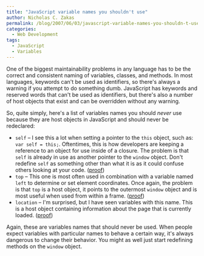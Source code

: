 ```yaml
---
title: "JavaScript variable names you shouldn't use"
author: Nicholas C. Zakas
permalink: /blog/2007/06/03/javascript-variable-names-you-shouldn-t-use/
categories:
  - Web Development
tags:
  - JavaScript
  - Variables
---
```

One of the biggest maintainability problems in any language has to be the correct and consistent naming of variables, classes, and methods. In most languages, keywords can't be used as identifiers, so there's always a warning if you attempt to do something dumb. JavaScript has keywords and reserved words that can't be used as identifiers, but there's also a number of host objects that exist and can be overridden without any warning.

So, quite simply, here's a list of variables names you should *never* use because they are host objects in JavaScript and should never be redeclared:

  * `self` &#8211; I see this a lot when setting a pointer to the `this` object, such as: `var self = this;`. Oftentimes, this is how developers are keeping a reference to an object for use inside of a closure. The problem is that `self` is already in use as another pointer to the `window` object. Don't redefine `self` as something other than what it is as it could confuse others looking at your code. (<a title="Google code search for 'var self'" rel="external" href="http://www.google.com/codesearch?q=%22var+self%22&hl=en&btnG=Search+Code">proof</a>)
  * `top` &#8211; This one is most often used in combination with a variable named `left` to determine or set element coordinates. Once again, the problem is that `top` is a host object, it points to the outermost `window` object and is most useful when used from within a frame. (<a title="Google code search for 'var top'" rel="external" href="http://www.google.com/codesearch?q=%22var+top%22&hl=en&btnG=Search+Code">proof</a>)
  * `location` &#8211; I'm surprised, but I have seen variables with this name. This is a host object containing information about the page that is currently loaded. (<a title="Google code search for 'var location'" rel="external" href="http://www.google.com/codesearch?q=%22var+location%22&hl=en&btnG=Search+Code">proof</a>)

Again, these are variables names that should never be used. When people expect variables with particular names to behave a certain way, it's always dangerous to change their behavior. You might as well just start redefining methods on the `window` object.

